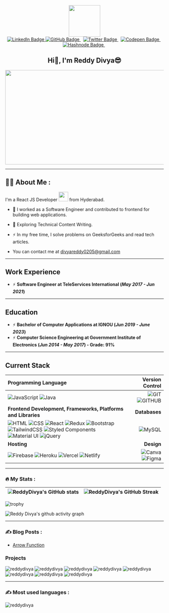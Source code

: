 <div id="header" align="center">
  <img src="https://media.giphy.com/media/M9gbBd9nbDrOTu1Mqx/giphy.gif" width="100"/>
</div>

<div id="badges" align="center">
  <a href="https://linkedin.com/in/reddy-divya" target="_blank">
    <img src="https://img.shields.io/badge/Reddy Divya-blue?style=for-the-badge&logo=linkedin&logoColor=white" alt="LinkedIn Badge"/>
 </a>
 <a href="https://github.com/ReddyDivya" target="_blank">
       <img src="https://img.shields.io/badge/Github-grey?style=for-the-badge&logo=github&logoColor=white" alt="GitHub Badge"/>
 </a> &nbsp;
 <a href="https://twitter.com/thedivyareddyy" target="_blank">
       <img src="https://img.shields.io/badge/Twitter-blue?style=for-the-badge&logo=twitter&logoColor=white" alt="Twitter Badge"/>
 </a> &nbsp;
 <a href="https://codepen.io/reddy_divya" target="_blank">
       <img src="https://img.shields.io/badge/codepen-black?style=for-the-badge&logo=codepen&logoColor=white" alt="Codepen Badge"/>
 </a> &nbsp;
 <a href="https://hashnode.com/@ReddyDivya" target="_blank">
       <img src="https://img.shields.io/badge/hashnode-grey?style=for-the-badge&logo=hashnode&logoColor=0000CD" alt="Hashnode Badge"/>
 </a> &nbsp;
</div>

<div align="center">
  <img src="https://komarev.com/ghpvc/?username=ReddyDivya&style=flat-square&color=blue" alt=""/>  
</div>

<h2 align="center">
    Hi👋, I'm Reddy Divya😎  
</h2> 

<div align="center">
  <img src="https://media.giphy.com/media/dWesBcTLavkZuG35MI/giphy.gif" width="600" height="300"/>
</div>

---

## :woman_technologist: About Me :

I'm a React JS Developer <img src="https://media.giphy.com/media/WUlplcMpOCEmTGBtBW/giphy.gif" width="30"> from Hyderabad.

- :telescope: I worked as a Software Engineer and contributed to frontend for building web applications.

- :seedling: Exploring Technical Content Writing.

- :zap: In my free time, I solve problems on GeeksforGeeks and read tech articles.

- You can contact me at [divyareddy0205@gmail.com](mailto:divyareddy0205@gmail.com)

---

## Work Experience
* ⚡ **Software Engineer at TeleServices International (_May 2017 - Jun 2021_)**

---

## Education
* ⚡ **Bachelor of Computer Applications at IGNOU (_Jun 2019 - June 2023_)**
* ⚡ **Computer Science Engineering at Government Institute of Electronics (_Jun 2014 - May 2017_) - Grade: 91%**

---

## Current Stack

| Programming Language | Version Control |
| :--- | ---: |
| ![JavaScript](https://img.shields.io/badge/javascript-%23323330.svg?style=for-the-badge&logo=javascript&logoColor=%23F7DF1E) ![Java](https://img.shields.io/badge/java-%23323330.svg?style=for-the-badge&logo=java&logoColor=%23F7DF1E) | ![GIT](https://img.shields.io/badge/git-grey.svg?style=for-the-badge&logo=git&logoColor=orange) ![GITHUB](https://img.shields.io/badge/github-grey.svg?style=for-the-badge&logo=github&logoColor=orange) | 
| **Frontend Development, Frameworks, Platforms and Libraries** | **Databases** |
| ![HTML](https://img.shields.io/badge/html5-%23323330.svg?style=for-the-badge&logo=html5&logoColor=#00C7B7) ![CSS](https://img.shields.io/badge/css3-%23323330.svg?style=for-the-badge&logo=css3&logoColor=#00C7B7) ![React](https://img.shields.io/badge/react-%2320232a.svg?style=for-the-badge&logo=react&logoColor=%2361DAFB) ![Redux](https://img.shields.io/badge/redux-%23593d88.svg?style=for-the-badge&logo=redux&logoColor=white) ![Bootstrap](https://img.shields.io/badge/bootstrap-lightblue.svg?style=for-the-badge&logo=bootstrap) ![TailwindCSS](https://img.shields.io/badge/tailwindcss-%23323330.svg?style=for-the-badge&logo=tailwindcss&logoColor=#00C7B7) ![Styled Components](https://img.shields.io/badge/styled--components-DB7093?style=for-the-badge&logo=styled-components&logoColor=white) ![Material UI](https://img.shields.io/badge/materialui-%230081CB.svg?style=for-the-badge&logo=material-ui&logoColor=white) ![jQuery](https://img.shields.io/badge/jQuery-blue.svg?style=for-the-badge&logo=jQuery&logoColor=orange) | ![MySQL](https://img.shields.io/badge/mysql-%2300f.svg?style=for-the-badge&logo=mysql&logoColor=white) |
| **Hosting** | **Design**|
| ![Firebase](https://img.shields.io/badge/firebase-%23039BE5.svg?style=for-the-badge&logo=firebase) ![Heroku](https://img.shields.io/badge/heroku-%23430098.svg?style=for-the-badge&logo=heroku&logoColor=white) ![Vercel](https://img.shields.io/badge/vercel-%23000000.svg?style=for-the-badge&logo=vercel&logoColor=white) ![Netlify](https://img.shields.io/badge/netlify-%23000000.svg?style=for-the-badge&logo=netlify&logoColor=#00C7B7) | ![Canva](https://img.shields.io/badge/canva-65B09A.svg?style=for-the-badge&logo=canva&logoColor=black) ![Figma](https://img.shields.io/badge/figma-%23F24E1E.svg?style=for-the-badge&logo=figma&logoColor=white) |

---

### :fire: My Stats :

| ![ReddyDivya's GitHub stats](https://github-readme-stats.vercel.app/api?username=ReddyDivya&show_icons=true&show_icons=true&hide_border=false&title_color=ff652f&icon_color=FFE400&bg_color=09131B&text_color=ffffff&border_color=0c1a25) | ![ReddyDivya's GitHub Streak](https://github-readme-streak-stats.herokuapp.com/?user=ReddyDivya&show_icons=true&hide_border=false&title_color=ff652f&icon_color=FFE400&bg_color=09131B&text_color=ffffff&border_color=0c1a25) |
| :---: | :---: |

![trophy](https://github-profile-trophy.vercel.app/?username=ReddyDivya&theme=alduin)

![Reddy Divya's github activity graph](https://github-readme-activity-graph.cyclic.app/graph?username=ReddyDivya&theme=xcode)
  
 ---

### :writing_hand: Blog Posts :
  
<!-- BLOG-POST-LIST:START -->
- [Arrow Function](https://dev.to/reddydivya/arrow-function-4eob)
<!-- BLOG-POST-LIST:END -->
  
### Projects
<p align="left">   
  <img src="https://github-readme-stats.vercel.app/api/pin/?username=ReddyDivya&repo=Plutus-Bank" alt="reddydivya" />
  <img src="https://github-readme-stats.vercel.app/api/pin/?username=ReddyDivya&repo=Expense-Tracker" alt="reddydivya" />
  <img src="https://github-readme-stats.vercel.app/api/pin/?username=ReddyDivya&repo=Task-Tracker" alt="reddydivya" />
  <img src="https://github-readme-stats.vercel.app/api/pin/?username=ReddyDivya&repo=Netflix-Clone" alt="reddydivya" />
  <img src="https://github-readme-stats.vercel.app/api/pin/?username=ReddyDivya&repo=RushWay" alt="reddydivya" />
  <img src="https://github-readme-stats.vercel.app/api/pin/?username=ReddyDivya&repo=PersonalPortfolio" alt="reddydivya" />
  <img src="https://github-readme-stats.vercel.app/api/pin/?username=ReddyDivya&repo=BlogTemplate" alt="reddydivya" />
  <img src="https://github-readme-stats.vercel.app/api/pin/?username=ReddyDivya&repo=Meme-Generator" alt="reddydivya" />
</p>

 ---

### :writing_hand: Most used languages :

<p align="left">
    <img src="https://github-readme-stats.vercel.app/api/top-langs?username=reddydivya&show_icons=true&locale=en&layout=compact" alt="reddydivya" />
</p>
